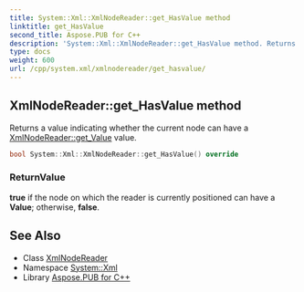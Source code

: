 ```yaml
---
title: System::Xml::XmlNodeReader::get_HasValue method
linktitle: get_HasValue
second_title: Aspose.PUB for C++
description: 'System::Xml::XmlNodeReader::get_HasValue method. Returns a value indicating whether the current node can have a XmlNodeReader::get_Value value in C++.'
type: docs
weight: 600
url: /cpp/system.xml/xmlnodereader/get_hasvalue/
---
```

## XmlNodeReader::get_HasValue method


Returns a value indicating whether the current node can have a [XmlNodeReader::get_Value](../get_value/) value.

```cpp
bool System::Xml::XmlNodeReader::get_HasValue() override
```


### ReturnValue

**true** if the node on which the reader is currently positioned can have a **Value**; otherwise, **false**.

## See Also

* Class [XmlNodeReader](../)
* Namespace [System::Xml](../../)
* Library [Aspose.PUB for C++](../../../)
